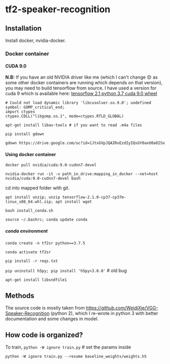 # tf2-speaker-recognition


## Installation

Install docker, nvidia-docker.

### Docker container

#### CUDA 9.0
**N.B:** If you have an old NVIDIA driver like me (which I can't change :disappointed: as some other docker containers are running which depends on that version), you may need to build tensorflow from source. I have used a version for cuda 9 which is available here: [tensorflow 2.1 python 3.7 cuda 9.0 wheel](https://drive.google.com/file/d/1JtxGVpJQAIRxEzdIyIQsGY0axU0a0ISo/view)

```
# Could not load dynamic library 'libcusolver.so.9.0'; undefined symbol: GOMP_critical_end;
import ctypes
ctypes.CDLL("libgomp.so.1", mode=ctypes.RTLD_GLOBAL)
```

```
apt-get install libav-tools # if you want to read .m4a files
```

`pip install gdown`

`gdown https://drive.google.com/uc?id=1JtxGVpJQAIRxEzdIyIQsGY0axU0a0ISo`

#### Using docker container

`docker pull nvidia/cuda:9.0-cudnn7-devel`

`nvidia-docker run -it -v path_in_drive:mapping_in_docker --net=host nvidia/cuda:9.0-cudnn7-devel bash`

cd into mapped folder with git.

`apt install unzip; unzip tensorflow-2.1.0-cp37-cp37m-linux_x86_64.whl.zip; apt install wget`

`bash install_conda.sh`

`source ~/.bashrc; conda update conda`

##### conda environment

`conda create -n tf2sr python==3.7.5`

`conda activate tf2sr`

`pip install -r reqs.txt` 

`pip uninstall h5py; pip install 'h5py<3.0.0'` # old bug

`apt-get install libsndfile1`
## Methods

The source code is mostly taken from https://github.com/WeidiXie/VGG-Speaker-Recognition (python 2), which I re-wrote in python 3 with better documentation and some changes in model.


## How code is organized?

To train, `python -W ignore train.py` # set the params inside

`python -W ignore train.py --resume baseline_weights/weights.h5`

